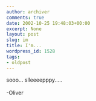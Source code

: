 ```yaml
---
author: archiver
comments: true
date: 2002-10-25 19:48:03+00:00
excerpt: None
layout: post
slug: im
title: I'm...
wordpress_id: 1528
tags:
- oldpost
---
```


sooo... slleeeepppy.....<br /><br />-Oliver